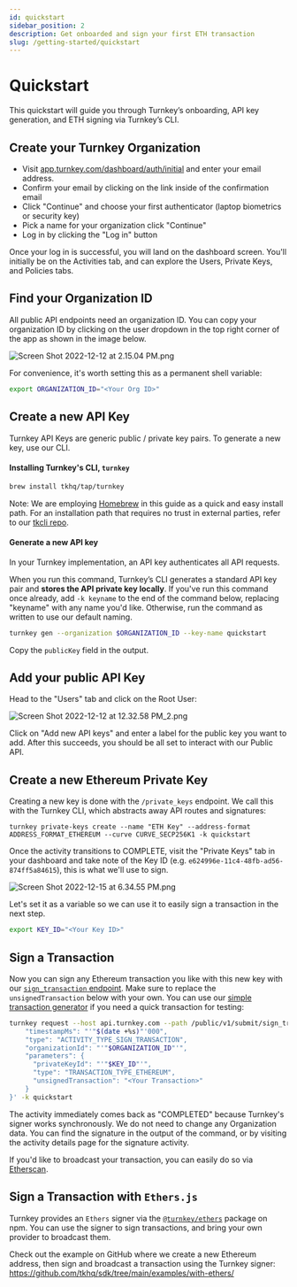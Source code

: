 ```yaml
---
id: quickstart
sidebar_position: 2
description: Get onboarded and sign your first ETH transaction 
slug: /getting-started/quickstart 
---
```

# Quickstart 

This quickstart will guide you through Turnkey’s onboarding, API key generation, and ETH signing via Turnkey’s CLI.

## Create your Turnkey Organization

- Visit [app.turnkey.com/dashboard/auth/initial](https://app.turnkey.com/dashboard/auth/initial) and enter your email address.
- Confirm your email by clicking on the link inside of the confirmation email
- Click "Continue" and choose your first authenticator (laptop biometrics or security key)
- Pick a name for your organization click "Continue"
- Log in by clicking the "Log in" button

Once your log in is successful, you will land on the dashboard screen. You'll initially be on the Activities tab, and can explore the Users, Private Keys, and Policies tabs.

## Find your Organization ID

All public API endpoints need an organization ID. You can copy your organization ID by clicking on the user dropdown in the top right corner of the app as shown in the image below.

![](https://files.readme.io/d8ff903-Screen_Shot_2022-12-12_at_2.15.04_PM.png "Screen Shot 2022-12-12 at 2.15.04 PM.png")

For convenience, it's worth setting this as a permanent shell variable:

```sh
export ORGANIZATION_ID="<Your Org ID>"
```

## Create a new API Key

Turnkey API Keys are generic public / private key pairs. To generate a new key, use our CLI.

#### Installing Turnkey's CLI, `turnkey`

```sh
brew install tkhq/tap/turnkey
```

Note: We are employing  [Homebrew](https://brew.sh/) in this guide as a quick and easy install path. For an installation path that requires no trust in external parties, refer to our [tkcli repo](https://github.com/tkhq/tkcli).

#### Generate a new API key

 In your Turnkey implementation, an API key authenticates all API requests.

When you run this command, Turnkey’s CLI generates a standard API key pair and **stores the API private key locally**. If you've run this command once already, add `-k keyname` to the end of the command below, replacing "keyname" with any name you'd like. Otherwise, run the command as written to use our default naming.

```sh
turnkey gen --organization $ORGANIZATION_ID --key-name quickstart
```

Copy the `publicKey` field in the output.

## Add your public API Key

Head to the "Users" tab and click on the Root User:

![](https://files.readme.io/d8fbe2b-Screen_Shot_2022-12-12_at_12.32.58_PM_2.png "Screen Shot 2022-12-12 at 12.32.58 PM_2.png")

Click on "Add new API keys" and enter a label for the public key you want to add. After this succeeds, you should be all set to interact with our Public API.

## Create a new Ethereum Private Key

Creating a new key is done with the `/private_keys` endpoint. We call this with the Turnkey CLI, which abstracts away API routes and signatures:

```
turnkey private-keys create --name "ETH Key" --address-format ADDRESS_FORMAT_ETHEREUM --curve CURVE_SECP256K1 -k quickstart
```

Once the activity transitions to COMPLETE, visit the "Private Keys" tab in your dashboard and take note of the Key ID (e.g. `e624996e-11c4-48fb-ad56-874ff5a84615`), this is what we'll use to sign.

![](https://files.readme.io/2812d13-Screen_Shot_2022-12-15_at_6.34.55_PM.png "Screen Shot 2022-12-15 at 6.34.55 PM.png")

Let's set it as a variable so we can use it to easily sign a transaction in the next step.

```sh
export KEY_ID="<Your Key ID>"
```

## Sign a Transaction

Now you can sign any Ethereum transaction you like with this new key with our [`sign_transaction` endpoint](https://turnkey.readme.io/reference/publicapiservice_signtransaction). Make sure to replace the `unsignedTransaction` below with your own. You can use our [simple transaction generator](https://build.tx.xyz) if you need a quick transaction for testing:

```sh
turnkey request --host api.turnkey.com --path /public/v1/submit/sign_transaction --body '{
    "timestampMs": "'"$(date +%s)"'000",
    "type": "ACTIVITY_TYPE_SIGN_TRANSACTION",
    "organizationId": "'"$ORGANIZATION_ID"'",
    "parameters": {
      "privateKeyId": "'"$KEY_ID"'",
      "type": "TRANSACTION_TYPE_ETHEREUM",
      "unsignedTransaction": "<Your Transaction>"
    }
}' -k quickstart
```

The activity immediately comes back as "COMPLETED" because Turnkey's signer works synchronously. We do not need to change any Organization data. You can find the signature in the output of the command, or by visiting the activity details page for the signature activity.

If you'd like to broadcast your transaction, you can easily do so via [Etherscan](https://etherscan.io/pushTx).

## Sign a Transaction with `Ethers.js`

Turnkey provides an `Ethers` signer via the [`@turnkey/ethers`](https://www.npmjs.com/package/@turnkey/ethers) package on npm. You can use the signer to sign transactions, and bring your own provider to broadcast them.

Check out the example on GitHub where we create a new Ethereum address, then sign and broadcast a transaction using the Turnkey signer: <https://github.com/tkhq/sdk/tree/main/examples/with-ethers/>
